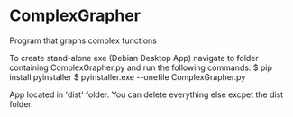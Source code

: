 # ComplexGrapher
Program that graphs complex functions

To create stand-alone exe (Debian Desktop App) navigate to folder containing ComplexGrapher.py and run the following commands:
$ pip install pyinstaller
$ pyinstaller.exe --onefile ComplexGrapher.py 

App located in 'dist' folder. You can delete everything else excpet the dist folder.
